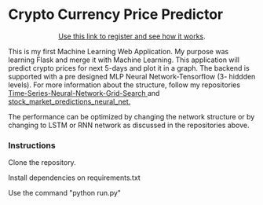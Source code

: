 <h1> Crypto Currency Price Predictor</h1>

<center><a href="http://45.79.23.203/">Use this link to register and see how it works</a>.</center>
<p>This is my first Machine Learning Web Application. My purpose was learning Flask and merge it with Machine Learning. This application will predict crypto prices for next 5-days and plot it in a graph. The backend is supported with a pre designed MLP Neural Network-Tensorflow (3- hiddden levels). For more information about the structure, follow my repositories  <a href="https://github.com/akmuthun/Time-Series-Neural-Network-Grid-Search">Time-Series-Neural-Network-Grid-Search </a> and <a href="https://github.com/akmuthun/stock_market_predictions_neural_net">stock_market_predictions_neural_net. </a> </p> 
<p> The performance can be optimized by changing the network structure or by changing to LSTM or RNN network as discussed in the repositories above. </p>


<h3>Instructions</h3>
<p>Clone the repository.</p>
<p>Install dependencies on requirements.txt</p>
<p>Use the command "python run.py"</p>
